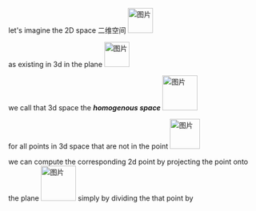 let's imagine the 2D space 二维空间 <img width="50" alt="图片" src="https://user-images.githubusercontent.com/31954987/226625664-50be302d-6206-4510-8abf-cea66d4fc5bd.png">

as existing in 3d in the plane <img width="50" alt="图片" src="https://user-images.githubusercontent.com/31954987/226649896-50b41bb5-ed2d-4f2b-8a09-69755c27122d.png">

we call that 3d space the ***homogenous space*** <img width="70" alt="图片" src="https://user-images.githubusercontent.com/31954987/226650516-3f387cfd-301b-41ee-a387-4b47cad896aa.png"> 

for all points in 3d space that are not in the point <img width="60" alt="图片" src="https://user-images.githubusercontent.com/31954987/226649896-50b41bb5-ed2d-4f2b-8a09-69755c27122d.png"> 

we can compute the corresponding 2d point by projecting the point onto the plane <img width="70" alt="图片" src="https://user-images.githubusercontent.com/31954987/226649896-50b41bb5-ed2d-4f2b-8a09-69755c27122d.png"> simply by dividing the that point by
